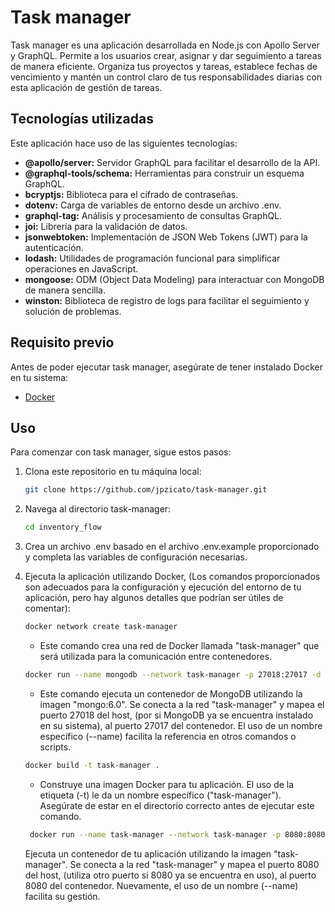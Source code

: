 # Task manager

Task manager es una aplicación desarrollada en Node.js con Apollo Server y GraphQL. Permite a los usuarios crear, asignar y dar seguimiento a tareas de manera eficiente. Organiza tus proyectos y tareas, establece fechas de vencimiento y mantén un control claro de tus responsabilidades diarias con esta aplicación de gestión de tareas.

## Tecnologías utilizadas

Este aplicación hace uso de las siguientes tecnologías:

- **@apollo/server:** Servidor GraphQL para facilitar el desarrollo de la API.
- **@graphql-tools/schema:** Herramientas para construir un esquema GraphQL.
- **bcryptjs:** Biblioteca para el cifrado de contraseñas.
- **dotenv:** Carga de variables de entorno desde un archivo .env.
- **graphql-tag:** Análisis y procesamiento de consultas GraphQL.
- **joi:** Librería para la validación de datos.
- **jsonwebtoken:** Implementación de JSON Web Tokens (JWT) para la autenticación.
- **lodash:** Utilidades de programación funcional para simplificar operaciones en JavaScript.
- **mongoose:** ODM (Object Data Modeling) para interactuar con MongoDB de manera sencilla.
- **winston:** Biblioteca de registro de logs para facilitar el seguimiento y solución de problemas.

## Requisito previo

Antes de poder ejecutar task manager, asegúrate de tener instalado Docker en tu sistema:

- [Docker](https://www.docker.com/get-started)

## Uso

Para comenzar con task manager, sigue estos pasos:

1. Clona este repositorio en tu máquina local:

   ```bash
   git clone https://github.com/jpzicato/task-manager.git
   ```

2. Navega al directorio task-manager:

   ```bash
   cd inventory_flow
   ```

3. Crea un archivo .env basado en el archivo .env.example proporcionado y completa las variables de configuración necesarias.

4. Ejecuta la aplicación utilizando Docker, (Los comandos proporcionados son adecuados para la configuración y ejecución del entorno de tu aplicación, pero hay algunos detalles que podrían ser útiles de comentar):

   ```bash
   docker network create task-manager
   ```

   - Este comando crea una red de Docker llamada "task-manager" que será utilizada para la comunicación entre contenedores.

   ```bash
   docker run --name mongodb --network task-manager -p 27018:27017 -d mongo:6.0
   ```

   - Este comando ejecuta un contenedor de MongoDB utilizando la imagen "mongo:6.0". Se conecta a la red "task-manager" y mapea el puerto 27018 del host, (por si MongoDB ya se encuentra instalado en su sistema), al puerto 27017 del contenedor. El uso de un nombre específico (--name) facilita la referencia en otros comandos o scripts.

   ```bash
   docker build -t task-manager .
   ```

   - Construye una imagen Docker para tu aplicación. El uso de la etiqueta (-t) le da un nombre específico ("task-manager"). Asegúrate de estar en el directorio correcto antes de ejecutar este comando.

   ```bash
    docker run --name task-manager --network task-manager -p 8080:8080 -d task-manager
   ```

   Ejecuta un contenedor de tu aplicación utilizando la imagen "task-manager". Se conecta a la red "task-manager" y mapea el puerto 8080 del host, (utiliza otro puerto si 8080 ya se encuentra en uso), al puerto 8080 del contenedor. Nuevamente, el uso de un nombre (--name) facilita su gestión.
